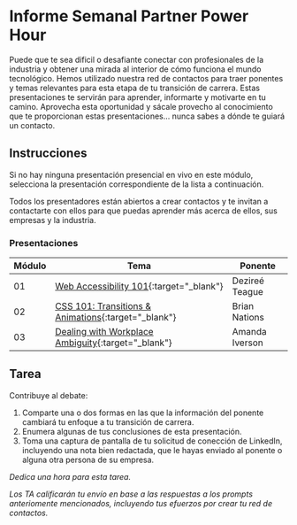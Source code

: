 ﻿# Informe Semanal Partner Power Hour

Puede que te sea dificil o desafiante conectar con profesionales de la industria y obtener una mirada al interior de cómo funciona el mundo tecnológico. Hemos utilizado nuestra red de contactos para traer ponentes y temas relevantes para esta etapa de tu transición de carrera. Estas presentaciones te servirán para aprender, informarte y motivarte en tu camino. Aprovecha esta oportunidad y sácale provecho al conocimiento que te proporcionan estas presentaciones... nunca sabes a dónde te guiará un contacto. 

## Instrucciones

Si no hay ninguna presentación presencial en vivo en este módulo, selecciona la presentación correspondiente de la lista a continuación.

Todos los presentadores están abiertos a crear contactos y te invitan a contactarte con ellos para que puedas aprender más acerca de ellos, sus empresas y la industria.

### Presentaciones

| Módulo  | Tema   | Ponente |
|-------- |----- |----------- |
| 01      | [Web Accessibility 101](https://youtu.be/JW0K87kaDng){:target="_blank"} | Dezireé Teague |
| 02      | [CSS 101: Transitions & Animations](https://youtu.be/sqc-5AFKwxM){:target="_blank"} | Brian Nations |
| 03      | [Dealing with Workplace Ambiguity](https://youtu.be/mndjhcnChGI){:target="_blank"} | Amanda Iverson |


## Tarea

Contribuye al debate:

1. Comparte una o dos formas en las que la información del ponente cambiará tu enfoque a tu transición de carrera.
1. Enumera algunas de tus conclusiones de esta presentación.
1. Toma una captura de pantalla de tu solicitud de conección de LinkedIn, incluyendo una nota bien redactada, que le hayas enviado al ponente o alguna otra persona de su empresa.

_Dedica una hora para esta tarea._

_Los TA calificarán tu envío en base a las respuestas a los prompts anteriomente mencionados, incluyendo tus efuerzos por crear tu red de contactos._ 


